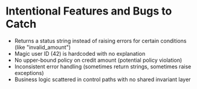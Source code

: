 # Intentional Features and Bugs to Catch

- Returns a status string instead of raising errors for certain conditions (like "invalid_amount")
- Magic user ID (42) is hardcoded with no explanation
- No upper-bound policy on credit amount (potential policy violation)
- Inconsistent error handling (sometimes return strings, sometimes raise exceptions)
- Business logic scattered in control paths with no shared invariant layer
